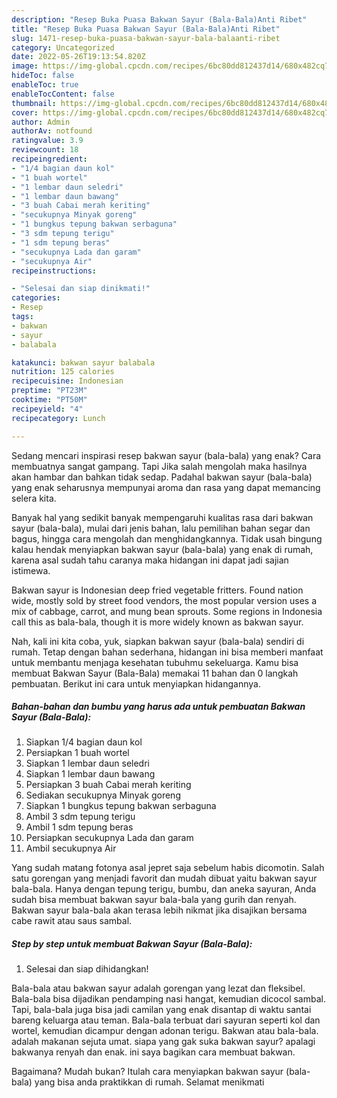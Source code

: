 ```yaml
---
description: "Resep Buka Puasa Bakwan Sayur (Bala-Bala)Anti Ribet"
title: "Resep Buka Puasa Bakwan Sayur (Bala-Bala)Anti Ribet"
slug: 1471-resep-buka-puasa-bakwan-sayur-bala-balaanti-ribet
category: Uncategorized
date: 2022-05-26T19:13:54.820Z
image: https://img-global.cpcdn.com/recipes/6bc80dd812437d14/680x482cq70/bakwan-sayur-bala-bala-foto-resep-utama.jpg
hideToc: false
enableToc: true
enableTocContent: false
thumbnail: https://img-global.cpcdn.com/recipes/6bc80dd812437d14/680x482cq70/bakwan-sayur-bala-bala-foto-resep-utama.jpg
cover: https://img-global.cpcdn.com/recipes/6bc80dd812437d14/680x482cq70/bakwan-sayur-bala-bala-foto-resep-utama.jpg
author: Admin
authorAv: notfound
ratingvalue: 3.9
reviewcount: 18
recipeingredient:
- "1/4 bagian daun kol"
- "1 buah wortel"
- "1 lembar daun seledri"
- "1 lembar daun bawang"
- "3 buah Cabai merah keriting"
- "secukupnya Minyak goreng"
- "1 bungkus tepung bakwan serbaguna"
- "3 sdm tepung terigu"
- "1 sdm tepung beras"
- "secukupnya Lada dan garam"
- "secukupnya Air"
recipeinstructions:

- "Selesai dan siap dinikmati!"
categories:
- Resep
tags:
- bakwan
- sayur
- balabala

katakunci: bakwan sayur balabala 
nutrition: 125 calories
recipecuisine: Indonesian
preptime: "PT23M"
cooktime: "PT50M"
recipeyield: "4"
recipecategory: Lunch

---
```



Sedang mencari inspirasi resep bakwan sayur (bala-bala) yang enak? Cara membuatnya sangat gampang. Tapi Jika salah mengolah maka hasilnya akan hambar dan bahkan tidak sedap. Padahal bakwan sayur (bala-bala) yang enak seharusnya mempunyai aroma dan rasa yang dapat memancing selera kita.


Banyak hal yang sedikit banyak mempengaruhi kualitas rasa dari bakwan sayur (bala-bala), mulai dari jenis bahan, lalu pemilihan bahan segar dan bagus, hingga cara mengolah dan menghidangkannya. Tidak usah bingung kalau hendak menyiapkan bakwan sayur (bala-bala) yang enak di rumah, karena asal sudah tahu caranya maka hidangan ini dapat jadi sajian istimewa.

Bakwan sayur is Indonesian deep fried vegetable fritters. Found nation wide, mostly sold by street food vendors, the most popular version uses a mix of cabbage, carrot, and mung bean sprouts. Some regions in Indonesia call this as bala-bala, though it is more widely known as bakwan sayur.


Nah, kali ini kita coba, yuk, siapkan bakwan sayur (bala-bala) sendiri di rumah. Tetap dengan bahan sederhana, hidangan ini bisa memberi manfaat untuk membantu menjaga kesehatan tubuhmu sekeluarga. Kamu bisa membuat Bakwan Sayur (Bala-Bala) memakai 11 bahan dan 0 langkah pembuatan. Berikut ini cara untuk menyiapkan hidangannya.

<!--inarticleads1-->

##### Bahan-bahan dan bumbu yang harus ada untuk pembuatan Bakwan Sayur (Bala-Bala):

1. Siapkan 1/4 bagian daun kol
1. Persiapkan 1 buah wortel
1. Siapkan 1 lembar daun seledri
1. Siapkan 1 lembar daun bawang
1. Persiapkan 3 buah Cabai merah keriting
1. Sediakan secukupnya Minyak goreng
1. Siapkan 1 bungkus tepung bakwan serbaguna
1. Ambil 3 sdm tepung terigu
1. Ambil 1 sdm tepung beras
1. Persiapkan secukupnya Lada dan garam
1. Ambil secukupnya Air


Yang sudah matang fotonya asal jepret saja sebelum habis dicomotin. Salah satu gorengan yang menjadi favorit dan mudah dibuat yaitu bakwan sayur bala-bala. Hanya dengan tepung terigu, bumbu, dan aneka sayuran, Anda sudah bisa membuat bakwan sayur bala-bala yang gurih dan renyah. Bakwan sayur bala-bala akan terasa lebih nikmat jika disajikan bersama cabe rawit atau saus sambal. 

<!--inarticleads2-->

##### Step by step untuk membuat Bakwan Sayur (Bala-Bala):


1. Selesai dan siap dihidangkan!

Bala-bala atau bakwan sayur adalah gorengan yang lezat dan fleksibel. Bala-bala bisa dijadikan pendamping nasi hangat, kemudian dicocol sambal. Tapi, bala-bala juga bisa jadi camilan yang enak disantap di waktu santai bareng keluarga atau teman. Bala-bala terbuat dari sayuran seperti kol dan wortel, kemudian dicampur dengan adonan terigu. Bakwan atau bala-bala. adalah makanan sejuta umat. siapa yang gak suka bakwan sayur? apalagi bakwanya renyah dan enak. ini saya bagikan cara membuat bakwan. 

Bagaimana? Mudah bukan? Itulah cara menyiapkan bakwan sayur (bala-bala) yang bisa anda praktikkan di rumah. Selamat menikmati
